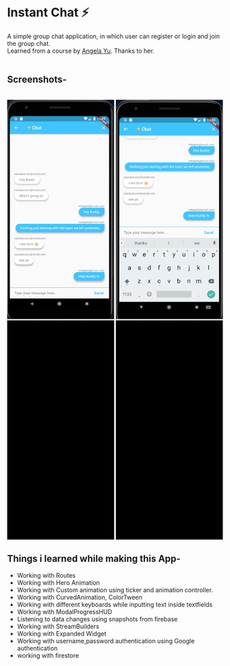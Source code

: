 
# Instant Chat ⚡️
A simple group chat application, in which user can register or login and join the group chat.
<br>
Learned from a course by  <a href="https://github.com/angelabauer"> Angela Yu</a>. Thanks to her.  
<br>


<h2> Screenshots-</h2><br>
<div>
<img src="screenshots/screenshot1.PNG"  width=250, height=512, style="display:inline-block;">
<img src="screenshots/screenshot2.PNG"  width=250, height=512, style="display:inline-block;">
<img src="screenshots/demo.gif"  width=250, height=512, style="display:inline-block;">
<img src="screenshots/demo2.gif"  width=250, height=512, style="display:inline-block;">

</div>


## Things i learned while making this App-
 - Working with Routes
 - Working with Hero Animation
 - Working with Custom animation using ticker and animation controller.
 - Working with CurvedAnimation, ColorTween 
 - Working with different keyboards while inputting text inside textfields
 - Working with ModalProgressHUD
 - Listening to data changes using snapshots from firebase
 - Working with StreamBuilders
 - Working with Expanded Widget
 - Working with username,password authentication using Google authentication
 - working with firestore 